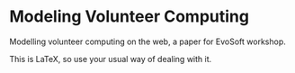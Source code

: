 Modeling Volunteer Computing
============================

Modelling volunteer computing on the web, a paper for EvoSoft workshop.

This is LaTeX, so use your usual way of dealing with it.
